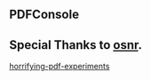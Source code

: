 ## PDFConsole

## Special Thanks to [osnr](https://github.com/osnr).
[horrifying-pdf-experiments](https://github.com/osnr/horrifying-pdf-experiments)
